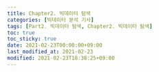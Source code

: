```yaml
---
title: Chapter2. 빅데이터 탐색
categories: [빅데이터 분석 기사]
tags: [Part2. 빅데이터 탐색, Chapter2. 빅데이터 탐색]
toc: true
toc_sticky: true
date: 2021-02-23T00:00:00+09:00
last_modified_at: 2021-02-23
modified: 2021-02-23T18:38:25+09:00
---
```


